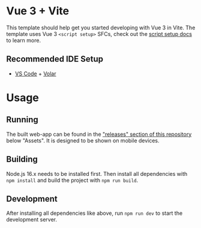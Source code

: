 # Vue 3 + Vite

This template should help get you started developing with Vue 3 in Vite. The template uses Vue 3 `<script setup>` SFCs, check out the [script setup docs](https://v3.vuejs.org/api/sfc-script-setup.html#sfc-script-setup) to learn more.

## Recommended IDE Setup

- [VS Code](https://code.visualstudio.com/) + [Volar](https://marketplace.visualstudio.com/items?itemName=Vue.volar)

# Usage

## Running

The built web-app can be found in the ["releases" section of this repository](https://github.com/haudom/Clever-Gym/releases) below "Assets". It is designed to be shown on mobile devices.

## Building

Node.js 16.x needs to be installed first. Then install all dependencies with `npm install` and build the project with `npm run build`.

## Development

After installing all dependencies like above, run `npm run dev` to start the development server.
